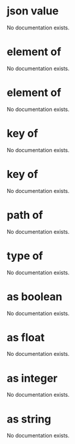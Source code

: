 # json value

No documentation exists.

# element <integer> of <json value>

No documentation exists.

# element of <json value>

No documentation exists.

# key <string> of <json value>

No documentation exists.

# key of <json value>

No documentation exists.

# path <string> of <json value>

No documentation exists.

# type of <json value>

No documentation exists.

# <json value> as boolean

No documentation exists.

# <json value> as float

No documentation exists.

# <json value> as integer

No documentation exists.

# <json value> as string

No documentation exists.
